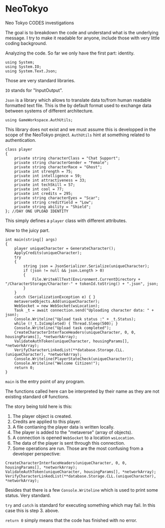 # NeoTokyo
Neo Tokyo CODES investigations

The goal is to breakdown the code and understand what is the underlying message.
I try to make it readable for anyone, include those with very little coding background.

Analyzing the code.
So far we only have the first part: identity.

```
using System;
using System.IO;
using System.Text.Json;
```

Those are very standard libraries.

`IO` stands for "InputOutput".

`Json` is a library which allows to translate data to/from human readable formatted text file. This is the by default format used to exchange data between systems of different architecture.

```
using GameWorkspace.AuthUtils;
```

This library does not exist and we must assume this is developped in the scope of the NeoTokyo project. `AuthUtils` hint at something related to authentication.

```
class player
{
    private string characterClass = "Chat Support";
    private string characterGender = "Female";
    private string characterRace = "Ghost";
    private int strength = 75;
    private int intelligence = 59;
    private int attractiveness = 33;
    private int techSkill = 57;
    private int cool = 77;
    private int credits = 295;
    private string characterEyes = "Scar";
    private string creditYield = "Low";
    private string ability = "Shield";
}; //DAY ONE UPLOAD IDENTITY
```

This simply defines a `player` class with different attributes.

Now to the juicy part.

```
int main(string[] args)
{
    player uniqueCharacter = GenerateCharacter();
    ApplyCredits(uniqueCharacter);
    try
    {
        string json = JsonSerializer.Serialize(uniqueCharacter);
        if (json != null && json.Length > 0)
        {
            File.WriteAllText(Environment.CurrentDirectory + "/CharacterStorage/Character-" + tokenId.toString() + ".json", json;
        }
    }
    catch (SerializationException e) { }
    metaverseObjects.Add(uniqueCharacter);
    WebSocket = new WebSocket(wsLocation);
    Task _t = await connection.send("Uploading character data: " + json);
    Console.Writeline("Upload task status :" + _t.Status);
    while (!_t.IsCompleted) { Thread.Sleep(500); }
    Console.Writeline("Upload task completed");
    CreateCharacterInterfaceHeaders(uniqueCharacter, 0, 0, housingParams[], *networkArray);
    ValidateAuthToken(uniqueCharacter, housingParams[], *networkArray);
    VerifyCharacterLinkedList(**database.Storage.CLL.(uniqueCharacter), *networkArray);
    Console.Writeline(PlayerStateCheck(uniqueCharacter));
    Console.Writeline("Welcome Citizen!");
    return 0;
}
```

`main` is the entry point of any program.

The functions called here can be interpreted by their name as they are not existing standard c# functions.

The story being told here is this:

1. The player object is created.
2. Credits are applied to this player.
3. A file contianing the player data is written locally.
4. The player is added to the "metaverse" (array of objects).
5. A connection is opened `WebSocket` to a location `wsLocation`.
6. The data of the player is sent through this connection.
7. Some operations are run. Those are the most confusing from a developer perspective:
```
CreateCharacterInterfaceHeaders(uniqueCharacter, 0, 0, housingParams[], *networkArray);
ValidateAuthToken(uniqueCharacter, housingParams[], *networkArray);
VerifyCharacterLinkedList(**database.Storage.CLL.(uniqueCharacter), *networkArray);
```

Besides that there is a few `Console.Writeline` which is used to print some status. Very standard.

`try` and `catch` is standard for executing something which may fail. In this case this is step 3. above.

`return 0` simply means that the code has finished with no error.
